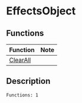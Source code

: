 # EffectsObject
## Functions
| Function | Note |
|----------|------|
|[ClearAll](ClearAll.md)| |
## Description
```
Functions: 1
```